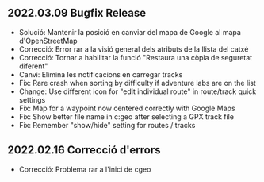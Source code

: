 ## 2022.03.09 Bugfix Release

- Solució: Mantenir la posició en canviar del mapa de Google al mapa d'OpenStreetMap
- Correcció: Error rar a la visió general dels atributs de la llista del catxé
- Correcció: Tornar a habilitar la funció "Restaura una còpia de seguretat diferent"
- Canvi: Elimina les notificacions en carregar tracks
- Fix: Rare crash when sorting by difficulty if adventure labs are on the list
- Change: Use different icon for "edit individual route" in route/track quick settings
- Fix: Map for a waypoint now centered correctly with Google Maps
- Fix: Show better file name in c:geo after selecting a GPX track file
- Fix: Remember "show/hide" setting for routes / tracks

## 2022.02.16 Correcció d'errors

- Correcció: Problema rar a l'inici de cgeo
